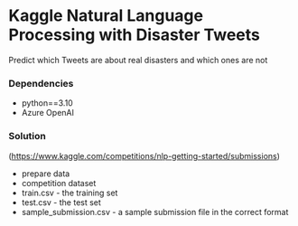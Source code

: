 # Kaggle Natural Language Processing with Disaster Tweets
Predict which Tweets are about real disasters and which ones are not

### Dependencies
- python==3.10
- Azure OpenAI

### Solution
(https://www.kaggle.com/competitions/nlp-getting-started/submissions)

- prepare data
- competition dataset
- train.csv - the training set
- test.csv - the test set
- sample_submission.csv - a sample submission file in the correct format
